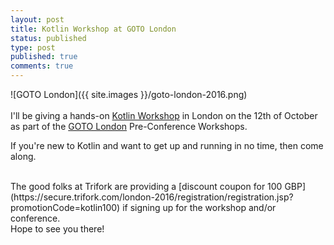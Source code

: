 ```yaml
---
layout: post
title: Kotlin Workshop at GOTO London
status: published
type: post
published: true
comments: true
---
```



![GOTO London]({{ site.images }}/goto-london-2016.png)
<br/>
<br/>
I'll be giving a hands-on [Kotlin Workshop](https://gotocon.com/london-2016/presentations/show_presentation.jsp?oid=7892) in London on the 12th of October as part of the [GOTO London](https://gotocon.com/london-2016/) Pre-Conference Workshops. 

If you're new to Kotlin and want to get up and running in no time, then come along. 

<br/>
The good folks at Trifork are providing  a [discount coupon for 100 GBP](https://secure.trifork.com/london-2016/registration/registration.jsp?promotionCode=kotlin100) if signing up for the workshop and/or conference.

<br/>
Hope to see you there!

